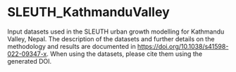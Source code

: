 # SLEUTH_KathmanduValley
Input datasets used in the SLEUTH urban growth modelling for Kathmandu Valley, Nepal. 
The description of the datasets and further details on the methodology and results are documented in https://doi.org/10.1038/s41598-022-09347-x.
When using the datasets, please cite them using the generated DOI.
